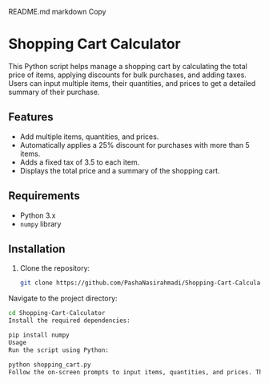 README.md
markdown
Copy
# Shopping Cart Calculator

This Python script helps manage a shopping cart by calculating the total price of items, applying discounts for bulk purchases, and adding taxes. Users can input multiple items, their quantities, and prices to get a detailed summary of their purchase.

## Features

- Add multiple items, quantities, and prices.
- Automatically applies a 25% discount for purchases with more than 5 items.
- Adds a fixed tax of 3.5 to each item.
- Displays the total price and a summary of the shopping cart.

## Requirements

- Python 3.x
- `numpy` library

## Installation

1. Clone the repository:
   ```bash
   git clone https://github.com/PashaNasirahmadi/Shopping-Cart-Calculator.git
Navigate to the project directory:

```bash
cd Shopping-Cart-Calculator
Install the required dependencies:
```

```bash
pip install numpy
Usage
Run the script using Python:
```

```bash
python shopping_cart.py
Follow the on-screen prompts to input items, quantities, and prices. The script will calculate the total cost, apply discounts if applicable, and display a summary.
```
